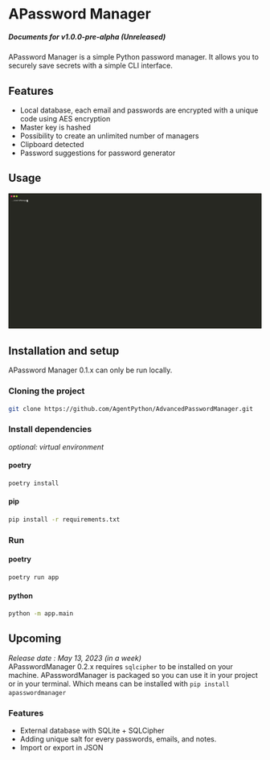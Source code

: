 # APassword Manager

##### Documents for v1.0.0-pre-alpha (Unreleased)

APassword Manager is a simple Python password manager. It allows you to securely save secrets with a simple CLI interface.

## Features
- Local database, each email and passwords are encrypted with a unique code using AES encryption
- Master key is hashed
- Possibility to create an unlimited number of managers
- Clipboard detected
- Password suggestions for password generator

## Usage
![](./assets/How-To-Use.svg)

## Installation and setup
APassword Manager 0.1.x can only be run locally.

### Cloning the project
``` bash
git clone https://github.com/AgentPython/AdvancedPasswordManager.git
```

### Install dependencies
*optional: virtual environment*

#### poetry

```bash
poetry install
```

#### pip
```bash
pip install -r requirements.txt
```

### Run
#### poetry
``` bash
poetry run app
```

#### python
``` bash
python -m app.main
```

## Upcoming
*Release date : May 13, 2023 (in a week)*
<br>
APasswordManager 0.2.x requires `sqlcipher` to be installed on your machine.
APasswordManager is packaged so you can use it in your project or in your terminal.
Which means can be installed with `pip install apasswordmanager`

### Features
- External database with SQLite + SQLCipher
- Adding unique salt for every passwords, emails, and notes.
- Import or export in JSON
